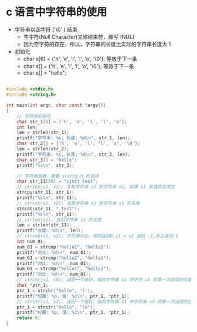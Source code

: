 # c 语言中字符串的使用

- 字符串以空字符 ('\0' ) 结束
  - 空字符(Null Character)又称结束符，缩写 (NUL)
  - 因为空字符的存在，所以，字符串的长度比实际的字符串长度大 1
- 初始化
  - char s[6] = {'h', 'e', 'l', 'l', 'o', '\0'}; 等效于下一条
  - char s[] = {'h', 'e', 'l', 'l', 'o', '\0'}; 等效于下一条
  - char s[] = "hello";

## 

```c
#include <stdio.h>
#include <string.h>

int main(int argc, char const *argv[])
{
    // 字符串初始化
    char str_1[6] = {'h', 'e', 'l', 'l', 'o'};
    int len;
    len = strlen(str_1);
    printf("字符串: %s, 长度: %d\n", str_1, len);
    char str_2[] = {'h', 'e', 'l', 'l', 'o', '\0'};
    len = strlen(str_2);
    printf("字符串: %s, 长度: %d\n", str_2, len);
    char str_3[] = "hello";
    printf("%s\n", str_3);

    // 字符串函数，需要 stirng.h 的支持
    char str_11[50] = "ijust test";
    // strcpy(s1, s2); 复制字符串 s2 到字符串 s1, 如果 s1 有值将会清空
    strcpy(str_11, str_1);
    printf("%s\n", str_11);
    // strcat(s1, s2); 连接字符串 s2 到字符串 s1 的末尾
    strcat(str_11, "_test");
    printf("%s\n", str_11);
    // strlen(s1); 返回字符串 s1 的长度
    len = strlen(str_11);
    printf("长度: %d\n", len);
    // strcmp(s1, s2); 字符串对比，相同返回0,s1 < s2 返回 -1,反之返回 1
    int num_01;
    num_01 = strcmp("hello1", "hello1");
    printf("对比: %d\n", num_01);
    num_01 = strcmp("hello2", "hello1");
    printf("对比: %d\n", num_01);
    num_01 = strcmp("hello1", "hello3");
    printf("对比: %d\n", num_01);
    // strchr(s1, ch); 返回一个指针，指向字符串 s1 中字符 ch 的第一次出现的位置
    char *ptr_1;
    ptr_1 = strchr("hello", 'l');
    printf("位置: %p, 值: %c\n", ptr_1, *ptr_1);
    // strstr(s1, s2); 返回一个指针，指向字符串 s1 中字符串 s2 的第一次出现的位置
    ptr_1 = strstr("hello", "lo");
    printf("位置: %p, 值: %c\n", ptr_1, *ptr_1);
    return 0;
}
```